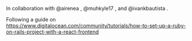 In collaboration with @airenea , @muhkyle17 , and @ivankbautista .

Following a guide on https://www.digitalocean.com/community/tutorials/how-to-set-up-a-ruby-on-rails-project-with-a-react-frontend
